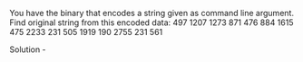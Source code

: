 You have the binary that encodes a string given as command line argument. Find original string from this encoded data:
497 1207 1273 871 476 884 1615 475 2233 231 505 1919 190 2755 231 561

Solution - 